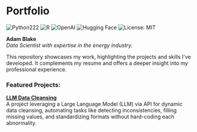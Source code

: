 # Portfolio

![Python222](https://img.shields.io/badge/Python-3776AB?logo=python&logoColor=fff)
![R](https://img.shields.io/badge/R-%23276DC3.svg?logo=r&logoColor=white)
![OpenAI](https://img.shields.io/badge/ChatGPT-74aa9c?logo=openai&logoColor=white)
![Hugging Face](https://img.shields.io/badge/Hugging%20Face-FFD21E?logo=huggingface&logoColor=000)
![License: MIT](https://img.shields.io/badge/License-MIT-yellow.svg)

**Adam Blake**  
*Data Scientist with expertise in the energy industry.*

This repository showcases my work, highlighting the projects and skills I've developed. It complements my resume and offers a deeper insight into my professional experience.

### Featured Projects:
**[LLM Data Cleansing](https://github.com/theBlake89/LLM_Data_Cleansing/tree/main)**  
A project leveraging a Large Language Model (LLM) via API for dynamic data cleansing, automating tasks like detecting inconsistencies, filling missing values, and standardizing formats without hard-coding each abnormality.

